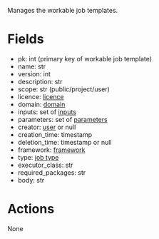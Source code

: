 Manages the workable job templates.

# Fields

  * pk: int (primary key of workable job template)
  * name: str
  * version: int
  * description: str
  * scope: str (public/project/user)
  * licence: [licence](licenses.md)
  * domain: [domain](domains.md)
  * inputs: set of [inputs](inputs.md)
  * parameters: set of [parameters](parameters.md)
  * creator: [user](users.md) or null
  * creation_time: timestamp
  * deletion_time: timestamp or null
  * framework: [framework](frameworks.md)
  * type: [job type](job_types.md)
  * executor_class: str
  * required_packages: str
  * body: str

# Actions

None
